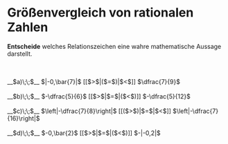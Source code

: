 <!--
version:  0.0.1

language: de

@style
input {
    text-align: center;
}

.flex-container {
    display: flex;
    flex-wrap: wrap;
    align-items: stretch;
    gap: 20px;
}

.flex-child {
    flex: 1;
    min-width: 350px;
    margin-right: 20px;
}

@media (max-width: 400px) {
    .flex-child {
        flex: 100%;
        margin-right: 0;
    }
}
@end

formula: \carry   \textcolor{red}{\scriptsize #1}
formula: \digit   \rlap{\carry{#1}}\phantom{#2}#2
formula: \permil  \text{‰}

import: https://raw.githubusercontent.com/LiaTemplates/Tikz-Jax/main/README.md

script: https://cdn.jsdelivr.net/gh/LiaTemplates/Tikz-Jax@main/dist/index.js


tags: Dezimalzahlen, Bruchrechnung, Negative Zahlen, Zahlenverständnis, mittel, normal, Angeben

comment: Welche Zahl ist größer? Gib es an.

author: Martin Lommatzsch

-->




# Größenvergleich von rationalen Zahlen

**Entscheide** welches Relationszeichen eine wahre mathematische Aussage darstellt.

<br>
<section class="flex-container">
<div class="flex-child">

<br>
__$a)\;\;$__ $|-0,\bar{7}|$ [[$>$|($=$)|$<$]] $\dfrac{7}{9}$ 
<br>
</div>
<div class="flex-child">
<br>
__$b)\;\;$__ $-\dfrac{5}{6}$ [[$>$|$=$|($<$)]] $-\dfrac{5}{12}$ 
<br>
</div>
<div class="flex-child">
<br>
__$c)\;\;$__ $\left|-\dfrac{7}{8}\right|$ [[($>$)|$=$|$<$]] $\left|-\dfrac{7}{16}\right|$ 
<br>
</div>
<div class="flex-child">
<br>
__$d)\;\;$__ $-0,\bar{2}$ [[$>$|$=$|($<$)]] $-|-0,2|$ 

</div>
</section>
<br>
<br>
<br>
<br>

